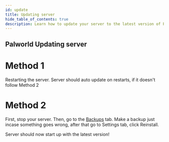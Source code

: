 ```yaml
---
id: update
title: Updating server
hide_table_of_contents: true
description: Learn how to update your server to the latest version of Palworld
---
```


## Palworld Updating server
# Method 1
Restarting the server. 
Server should auto update on restarts, if it doesn't follow Method 2

# Method 2
First, stop your server. Then, go to the [Backups](/using_the_panel/backups.md) tab. 
Make a backup just incase something goes wrong, after that go to Settings tab, click Reinstall. 


Server should now start up with the latest version!
